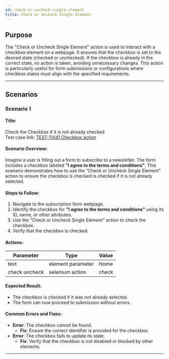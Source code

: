 ```yaml
---
id: check-or-uncheck-single-element
title: Check or Uncheck Single Element
---
```


## Purpose
The "Check or Uncheck Single Element" action is used to interact with a checkbox element on a webpage. It ensures that the checkbox is set to the desired state (checked or unchecked). If the checkbox is already in the correct state, no action is taken, avoiding unnecessary changes. This action is particularly useful for form submissions or configurations where checkbox states must align with the specified requirements.

---

## Scenarios

### Scenario 1

#### Title:
Check the Checkbox if it is not already checked  
Test case link: [TEST-11441 Checkbox action](https://qa.automationsolutionz.com/Home/ManageTestCases/Edit/TEST-11441/)

#### Scenario Overview:
Imagine a user is filling out a form to subscribe to a newsletter. The form includes a checkbox labeled **"I agree to the terms and conditions"**. This scenario demonstrates how to use the "Check or Uncheck Single Element" action to ensure the checkbox is checked is checked if it is not already selected.

#### Steps to Follow:
1. Navigate to the subscription form webpage.
2. Identify the checkbox for **"I agree to the terms and conditions"** using its ID, name, or other attributes.
3. Use the "Check or Uncheck Single Element" action to check the checkbox.
4. Verify that the checkbox is checked.

#### Actions:

| Parameter      | Type                 | Value      |
|----------------|----------------------|------------|
| text           | element parameter    | Home       |
| check uncheck  | selenium action      | check      |

#### Expected Result:
- The checkbox is checked if it was not already selected.
- The form can now proceed to submission without errors.

#### Common Errors and Fixes:
- **Error**: The checkbox cannot be found.
  - **Fix**: Ensure the correct identifier is provided for the checkbox.
- **Error**: The checkbox fails to update its state.
  - **Fix**: Verify that the checkbox is not disabled or blocked by other elements.

---